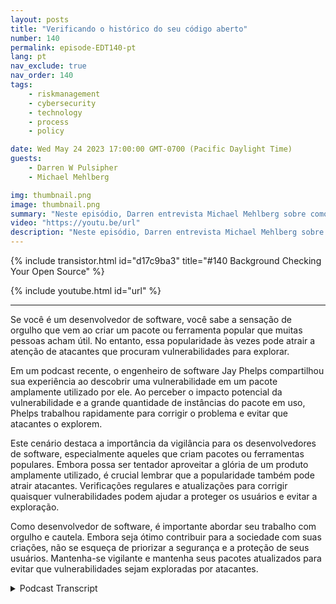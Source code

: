 ```yaml
---
layout: posts
title: "Verificando o histórico do seu código aberto"
number: 140
permalink: episode-EDT140-pt
lang: pt
nav_exclude: true
nav_order: 140
tags:
    - riskmanagement
    - cybersecurity
    - technology
    - process
    - policy

date: Wed May 24 2023 17:00:00 GMT-0700 (Pacific Daylight Time)
guests:
    - Darren W Pulsipher
    - Michael Mehlberg

img: thumbnail.png
image: thumbnail.png
summary: "Neste episódio, Darren entrevista Michael Mehlberg sobre como aumentar a confiança no código aberto através da verificação do histórico das comunidades de código aberto."
video: "https://youtu.be/url"
description: "Neste episódio, Darren entrevista Michael Mehlberg sobre como aumentar a confiança no código aberto através da verificação do histórico das comunidades de código aberto."
---
```


<div>
{% include transistor.html id="d17c9ba3" title="#140 Background Checking Your Open Source" %}

{% include youtube.html id="url" %}
</div>

---

Se você é um desenvolvedor de software, você sabe a sensação de orgulho que vem ao criar um pacote ou ferramenta popular que muitas pessoas acham útil. No entanto, essa popularidade às vezes pode atrair a atenção de atacantes que procuram vulnerabilidades para explorar.

Em um podcast recente, o engenheiro de software Jay Phelps compartilhou sua experiência ao descobrir uma vulnerabilidade em um pacote amplamente utilizado por ele. Ao perceber o impacto potencial da vulnerabilidade e a grande quantidade de instâncias do pacote em uso, Phelps trabalhou rapidamente para corrigir o problema e evitar que atacantes o explorem.

Este cenário destaca a importância da vigilância para os desenvolvedores de software, especialmente aqueles que criam pacotes ou ferramentas populares. Embora possa ser tentador aproveitar a glória de um produto amplamente utilizado, é crucial lembrar que a popularidade também pode atrair atacantes. Verificações regulares e atualizações para corrigir quaisquer vulnerabilidades podem ajudar a proteger os usuários e evitar a exploração.

Como desenvolvedor de software, é importante abordar seu trabalho com orgulho e cautela. Embora seja ótimo contribuir para a sociedade com suas criações, não se esqueça de priorizar a segurança e a proteção de seus usuários. Mantenha-se vigilante e mantenha seus pacotes atualizados para evitar que vulnerabilidades sejam exploradas por atacantes.



<details>
<summary> Podcast Transcript </summary>

<p></p>

</details>
